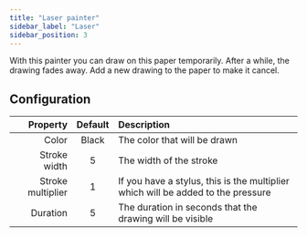 ```yaml
---
title: "Laser painter"
sidebar_label: "Laser"
sidebar_position: 3
---
```



With this painter you can draw on this paper temporarily. After a while, the drawing fades away. Add a new drawing to the paper to make it cancel.

## Configuration

|          Property | Default | Description                                                                      |
| -----------------:|:-------:|:-------------------------------------------------------------------------------- |
|             Color |  Black  | The color that will be drawn                                                     |
|      Stroke width |    5    | The width of the stroke                                                          |
| Stroke multiplier |    1    | If you have a stylus, this is the multiplier which will be added to the pressure |
|          Duration |    5    | The duration in seconds that the drawing will be visible                         |
